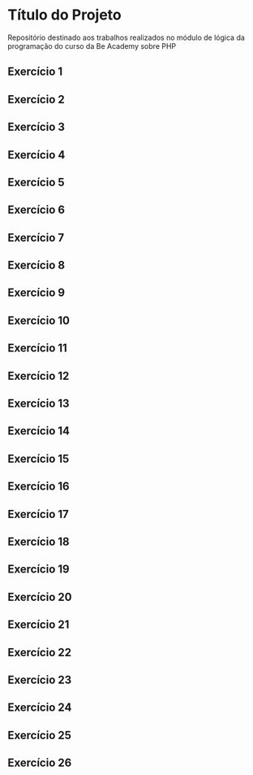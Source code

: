 # Título do Projeto

Repositório destinado aos trabalhos realizados no módulo de lógica da programação do curso da Be Academy sobre PHP

## Exercício 1

## Exercício 2

## Exercício 3

## Exercício 4

## Exercício 5

## Exercício 6

## Exercício 7

## Exercício 8

## Exercício 9

## Exercício 10

## Exercício 11

## Exercício 12

## Exercício 13

## Exercício 14

## Exercício 15

## Exercício 16

## Exercício 17

## Exercício 18

## Exercício 19

## Exercício 20

## Exercício 21

## Exercício 22

## Exercício 23

## Exercício 24

## Exercício 25

## Exercício 26
